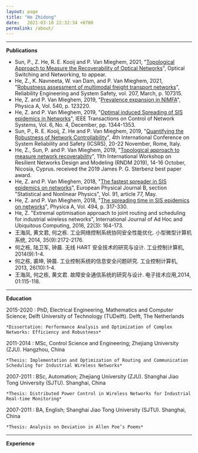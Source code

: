 ```yaml
---
layout: page
title: "He Zhidong"
date:   2021-03-10 22:32:34 +0700
permalink: /about/
---
```



-------------------------


**Publications**

- Sun, P., Z. He, R. E. Kooij and P. Van Mieghem, 2021, "[Topological Approach to Measure the Recoverability of Optical Networks](https://www.nas.ewi.tudelft.nl/people/Piet/papers/Optical_Switching_Networking2021_Recoverablity.pdf)", Optical Switching and Networking, to appear.
- He, Z., K. Navneeta, W. van Dam, and P. Van Mieghem, 2021, "[Robustness assessment of multimodal freight transport networks](https://www.nas.ewi.tudelft.nl/people/Piet/papers/RESS2020_Robustness_multimodal_freight_transport_networks.pdf)", Reliability Engineering and System Safety, vol. 207, March, p. 107315. 
- He, Z. and P. Van Mieghem, 2019, "[Prevalence expansion in NIMFA](https://www.nas.ewi.tudelft.nl/people/Piet/papers/PhysicaA2019_Prevalence_expansion_NIMFA.pdf)", Physica A, Vol. 540, p. 123220.
- He, Z. and P. Van Mieghem, 2019, "[Optimal induced Spreading of SIS epidemics in Networks](https://www.nas.ewi.tudelft.nl/people/Piet/papers/IEEE_TCNS2018_Optimal_induced_SIS_spreading.pdf)", IEEE Transactions on Control of Network Systems, Vol. 6, No. 4, December, pp. 1344-1353.
- Sun, P., R. E. Kooij, Z. He and P. Van Mieghem, 2019, "[Quantifying the Robustness of Network Controllability](https://www.nas.ewi.tudelft.nl/people/Piet/papers/ICSRS2019_Robustness_Network_Controllability.pdf)", 4th International Conference on System Reliability and Safety (ICSRS), 20-22 November, Rome, Italy.
- He, Z., Sun, P. and P. Van Mieghem, 2019, "[Topological approach to measure network recoverability](https://www.nas.ewi.tudelft.nl/people/Piet/papers/RNDM2019_recoverability.pdf)", 11th International Workshop on Resilient Networks Design and Modeling (RNDM 2019), 14-16 October, Nicosia, Cyprus.
received the 2019 James P. G. Sterbenz best paper award.
- He, Z. and P. Van Mieghem, 2018, "[The fastest spreader in SIS epidemics on networks](https://www.nas.ewi.tudelft.nl/people/Piet/papers/EPJb2018_fastest_SIS_spreader.pdf)", European Physical Journal B, section "Statistical and Nonlinear Physics", Vol. 91, article 77, May. 
- He, Z. and P. Van Mieghem, 2018, "[The spreading time in SIS epidemics on networks](https://www.nas.ewi.tudelft.nl/people/Piet/papers/PhysicaA2017_SIS_spreading_time_networks.pdf)", Physica A, Vol. 494, p. 317-330.
- He, Z. "Extremal optimisation approach to joint routing and scheduling for industrial wireless networks", International Journal of Ad Hoc and Ubiquitous Computing, 2016, 22(3): 164-173.
- 王海凤, 黄文君, 何之栋. 工业网络控制系统协同安全性能优化. 小型微型计算机系统, 2014, 35(9):2172-2176.
- 何之栋, 陆卫军, 钟晨. 无线 HART 安全技术的研究与设计. 工业控制计算机, 2014(9):1-4.
- 何之栋, 裘坤, 钟晨. 工业控制系统的信息安全问题研究. 工业控制计算机, 2013, 26(10):1-4.
- 王海凤, 何之栋, 黄文君. 故障安全通信系统的研究与设计. 电子技术应用,2014, 01:115-118.



-------------------------


**Education**

2015-2020 
:   PhD, Electrical Engineering, Mathematics and Computer Science; Delft University of Technology (TUDelft). Delft, The Netherlands

    *Dissertation: Performance Analysis and Optimization of Complex Networks: Efficiency and Robustness*

2011-2014
:   MSc, Control Science and Engineering; Zhejiang University (ZJU). Hangzhou, China

    *Thesis: Implementation and Optimization of Routing and Communication Scheduling for Industrial Wireless Networks*

2007-2011
:   BSc, Automation; Zhejiang University (ZJU). Shanghai Jiao Tong University (SJTU). Shanghai, China

    *Thesis: Distributed Power Control in Wireless Networks for Industrial Real-time Monitoring*

2007-2011
:   BA, English; Shanghai Jiao Tong University (SJTU). Shanghai, China

    *Thesis: Analysis on Deviation in Allen Poe’s Poems*


-------------------------


**Experience**






